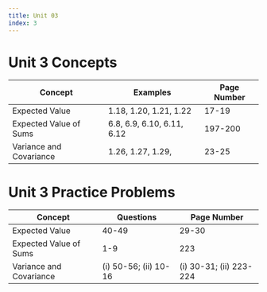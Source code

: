 ```yaml
---
title: Unit 03 
index: 3
---
```


# Unit 3 Concepts 

| Concept                 | Examples                   | Page Number |
|-------------------------|----------------------------|-------------|
| Expected Value          | 1.18, 1.20, 1.21, 1.22     | 17-19       |
| Expected Value of Sums  | 6.8, 6.9, 6.10, 6.11, 6.12 | 197-200     |
| Variance and Covariance | 1.26, 1.27, 1.29,          | 23-25       |

# Unit 3 Practice Problems

| Concept                 | Questions             | Page Number             |
|-------------------------|-----------------------|-------------------------|
| Expected Value          | 40-49                 | 29-30                   |
| Expected Value of Sums  | 1-9                   | 223                     |
| Variance and Covariance | (i) 50-56; (ii) 10-16 | (i) 30-31; (ii) 223-224 |